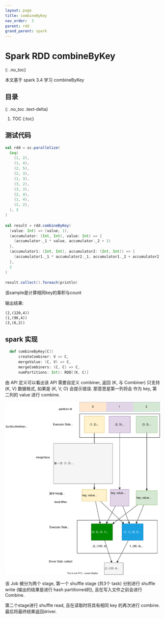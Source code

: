 ```yaml
---
layout: page
title: combineByKey
nav_order:  3
parent: rdd 
grand_parent: spark
---
```


# Spark RDD combineByKey

{: .no_toc}

本文基于 spark 3.4 学习 combineByKey


## 目录
{: .no_toc .text-delta}

1. TOC
{:toc}


## 测试代码

``` scala
val rdd = sc.parallelize(
  Seq(
    (1, 2),
    (1, 4),
    (2, 5),
    (2, 3),
    (1, 3),
    (3, 2),
    (3, 3),
    (2, 4),
    (1, 4),
    (2, 2),
  ), 3
)

val result = rdd.combineByKey(
  (value: Int) => (value, 1),
  (accumulator: (Int, Int), value: Int) => {
    (accumulator._1 * value, accumulator._2 + 1)
  },
  (accumulator1: (Int, Int), accumulator2: (Int, Int)) => {
    (accumulator1._1 * accumulator2._1, accumulator1._2 + accumulator2._2)
  },
  2
)

result.collect().foreach(println)
```

该sample是计算相同key的乘积与count

输出结果:

``` console
(2,(120,4))
(1,(96,4))
(3,(6,2))
```

## spark 实现

``` scala
  def combineByKey[C](
      createCombiner: V => C,
      mergeValue: (C, V) => C,
      mergeCombiners: (C, C) => C,
      numPartitions: Int): RDD[(K, C)]
```

由 API 定义可以看出该 API 需要自定义 combiner, 返回 (K, 与 Combiner)
只支持 (K, V) 数据格式, 如果是 (K, V, O) 会提示错误. 那意思是第一列将会
作为 key, 第二列的 value 进行 combine.

![combine-by-key](/docs/spark/rdd/combine-by-key/spark-ml-combineByKey.drawio.svg)

该 Job 被分为两个 stage, 第一个 shuffle stage (共3个 task) 分别进行 shuffle write (输出的结果是进行 hash partitioned的),
且在写入文件之前会进行 Combine.

第二个stage进行 shuffle read, 且在读取时将具有相同 key 的再次进行 combine. 最后将最终结果返回driver.
